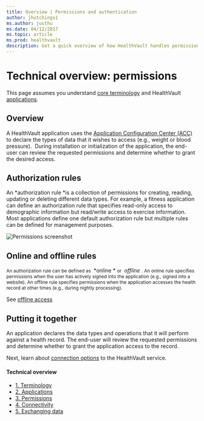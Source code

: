 ```yaml
---
title: Overview | Permissions and authentication
author: jhutchings1
ms.author: justhu
ms.date: 04/12/2017
ms.topic: article
ms.prod: healthvault
description: Get a quick overview of how HealthVault handles permissions and authentication. 
---
```


Technical overview: permissions
===============================

This page assumes you understand <a href="technical-overview" id="PageContent_14105_2">core terminology</a> and HealthVault <a href="technical-overview-applications" id="Introduction_14105_19">applications</a>.

Overview
--------

A HealthVault application uses the [Application Configuration Center (ACC)](https://config.healthvault-ppe.com) to declare the types of data that it wishes to access (e.g., weight or blood pressure).  During installation or initialization of the application, the end-user can review the requested permissions and determine whether to grant the desired access.

Authorization rules
-------------------

An *authorization rule *is a collection of permissions for creating, reading, updating or deleting different data types. For example, a fitness application can define an authorization rule that specifies read-only access to demographic information but read/write access to exercise information. Most applications define one default authorization rule but multiple rules can be defined for management purposes.

<img src="https://i-msdn.sec.s-msft.com/dynimg/IC750083.png" title="Permissions screenshot" alt="Permissions screenshot" id="Permissions" />

Online and offline rules
------------------------

<span style="FONT-SIZE: 12px">An authorization rule can be defined as </span> *online * <span style="FONT-SIZE: 12px">or </span> *offline* <span style="FONT-SIZE: 12px">. An online rule specifies permissions when the user has actively signed into the application (e.g., signed into a website). An offline rule specifies permissions when the application accesses the health record at other times (e.g., during nightly processing).</span>

See <a href="/healthvault/concepts/authorization/offline-access" id="Introduction_14105_18">offline access</a> 

Putting it together
-------------------

An application declares the data types and operations that it will perform against a health record. The end-user will review the requested permissions and determine whether to grant the application access to the record.

Next, learn about <a href="technical-overview-connectivity" id="PageContent_14105_8">connection options</a> to the HealthVault service.

<span id="singleColInThreeColLayout"></span>

#### Technical overview

-   <a href="technical-overview" id="RightRailLinkListSection_14105_9">1. Terminology</a>
-   <a href="technical-overview-applications" id="RightRailLinkListSection_14105_20">2. Applications</a>
-   <a href="technical-overview-permissions" id="RightRailLinkListSection_14105_10">3. Permissions</a>
-   <a href="technical-overview-connectivity" id="RightRailLinkListSection_14105_11">4. Connectivity</a>
-   <a href="technical-overview-exchanging-data" id="RightRailLinkListSection_14105_12">5. Exchanging data</a>
